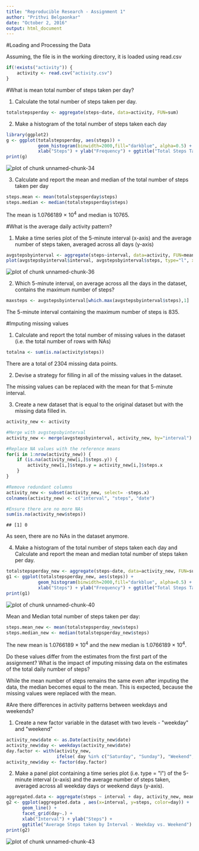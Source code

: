 ```yaml
---
title: "Reproducible Research - Assignment 1"
author: "Prithvi Belgaonkar"
date: "October 2, 2016"
output: html_document
---
```






#Loading and Processing the Data

Assuming, the file is in the working directory, it is loaded using read.csv

```r
if(!exists("activity")) {
    activity <- read.csv("activity.csv")
}
```


#What is mean total number of steps taken per day?

1. Calculate the total number of steps taken per day.


```r
totalstepsperday <- aggregate(steps~date, data=activity, FUN=sum)
```

2. Make a histogram of the total number of steps taken each day


```r
library(ggplot2)
g <- ggplot(totalstepsperday, aes(steps)) + 
            geom_histogram(binwidth=2000,fill="darkblue", alpha=0.5) + 
            xlab("Steps") + ylab("Frequency") + ggtitle("Total Steps Taken per Day")
print(g)
```

![plot of chunk unnamed-chunk-34](figure/unnamed-chunk-34-1.png)

3. Calculate and report the mean and median of the total number of steps taken per day


```r
steps.mean <- mean(totalstepsperday$steps)
steps.median <- median(totalstepsperday$steps)
```

The mean is 1.0766189 &times; 10<sup>4</sup> and median is 10765.

#What is the average daily activity pattern?

1. Make a time series plot of the 5-minute interval (x-axis) and the average number of steps taken, averaged across all days (y-axis)


```r
avgstepsbyinterval <- aggregate(steps~interval, data=activity, FUN=mean, na.rm=TRUE)
plot(avgstepsbyinterval$interval, avgstepsbyinterval$steps, type="l", xlab="Interval", ylab="Steps", main="Average Steps per Five Minute Interval")
```

![plot of chunk unnamed-chunk-36](figure/unnamed-chunk-36-1.png)

2. Which 5-minute interval, on average across all the days in the dataset, contains the maximum number of steps?



```r
maxsteps <- avgstepsbyinterval[which.max(avgstepsbyinterval$steps),1]
```

The 5-minute interval containing the maximum number of steps is 835.


#Imputing missing values

1. Calculate and report the total number of missing values in the dataset (i.e. the total number of rows with NAs)


```r
totalna <- sum(is.na(activity$steps))
```

There are a total of 2304 missing data points.

2. Devise a strategy for filling in all of the missing values in the dataset.

The missing values can be replaced with the mean for that 5-minute interval.

3. Create a new dataset that is equal to the original dataset but with the missing data filled in.


```r
activity_new <- activity

#Merge with avgstepsbyinterval
activity_new <- merge(avgstepsbyinterval, activity_new, by="interval")

#Replace NA values with the reference means
for(i in 1:nrow(activity_new)) {
    if (is.na(activity_new[i,]$steps.y)) {
        activity_new[i,]$steps.y = activity_new[i,]$steps.x
    }
}

#Remove redundant columns
activity_new <- subset(activity_new, select= -steps.x)
colnames(activity_new) <- c("interval", "steps", "date")

#Ensure there are no more NAs
sum(is.na(activity_new$steps))
```

```
## [1] 0
```

As seen, there are no NAs in the dataset anymore.

4. Make a histogram of the total number of steps taken each day and Calculate and report the mean and median total number of steps taken per day. 


```r
totalstepsperday_new <- aggregate(steps~date, data=activity_new, FUN=sum)
g1 <- ggplot(totalstepsperday_new, aes(steps)) + 
            geom_histogram(binwidth=2000,fill="darkblue", alpha=0.5) + 
            xlab("Steps") + ylab("Frequency") + ggtitle("Total Steps Taken per Day")
print(g1)
```

![plot of chunk unnamed-chunk-40](figure/unnamed-chunk-40-1.png)

Mean and Median total number of steps taken per day:


```r
steps.mean_new <- mean(totalstepsperday_new$steps)
steps.median_new <- median(totalstepsperday_new$steps)
```

The new mean is 1.0766189 &times; 10<sup>4</sup> and the new median is 1.0766189 &times; 10<sup>4</sup>.

Do these values differ from the estimates from the first part of the assignment? What is the impact of imputing missing data on the estimates of the total daily number of steps?

While the mean number of steps remains the same even after imputing the data, the median becomes equal to the mean. This is expected, because the missing values were replaced with the mean. 

#Are there differences in activity patterns between weekdays and weekends?

1. Create a new factor variable in the dataset with two levels - "weekday" and "weekend"


```r
activity_new$date <- as.Date(activity_new$date)
activity_new$day <- weekdays(activity_new$date)
day.factor <- with(activity_new, 
                   ifelse( day %in% c("Saturday", "Sunday"), "Weekend", "Weekday"))
activity_new$day <- factor(day.factor)
```

2. Make a panel plot containing a time series plot (i.e. type = "l") of the 5-minute interval (x-axis) and the average number of steps taken, averaged across all weekday days or weekend days (y-axis).


```r
aggregated.data <- aggregate(steps ~ interval + day, activity_new, mean)
g2 <- ggplot(aggregated.data , aes(x=interval, y=steps, color=day)) +
      geom_line() +
      facet_grid(day~.) +
      xlab("Interval") + ylab("Steps") + 
      ggtitle("Average Steps taken by Interval - Weekday vs. Weekend")
print(g2)
```

![plot of chunk unnamed-chunk-43](figure/unnamed-chunk-43-1.png)

